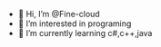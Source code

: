 - 👋 Hi, I’m @Fine-cloud
- 👀 I’m interested in programing
- 🌱 I’m currently learning с#,c++,java

<!---
Fine-cloud/Fine-cloud is a ✨ special ✨ repository because its `README.md` (this file) appears on your GitHub profile.
You can click the Preview link to take a look at your changes.
--->
